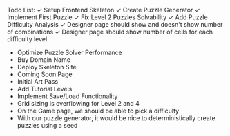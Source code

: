 Todo List:
✓ Setup Frontend Skeleton
✓ Create Puzzle Generator
✓ Implement First Puzzle
✓ Fix Level 2 Puzzles Solvability
✓ Add Puzzle Difficulty Analysis
✓ Designer page should show and doesn't show number of combinations
✓ Designer page should show number of cells for each difficulty level

- Optimize Puzzle Solver Performance
- Buy Domain Name
- Deploy Skeleton Site
- Coming Soon Page
- Initial Art Pass
- Add Tutorial Levels
- Implement Save/Load Functionality
- Grid sizing is overflowing for Level 2 and 4
- On the Game page, we should be able to pick a difficulty
- With our puzzle generator, it would be nice to deterministically create puzzles using a seed
